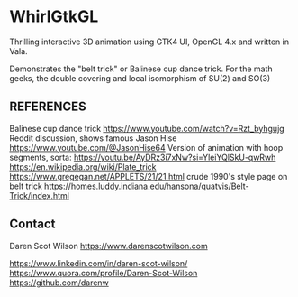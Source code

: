 # WhirlGtkGL

Thrilling interactive 3D animation using GTK4 UI, OpenGL 4.x and written in Vala.

Demonstrates the "belt trick" or Balinese cup dance trick. 
For the math geeks, the double covering and local isomorphism of SU(2) and SO(3)





## REFERENCES

Balinese cup dance trick  https://www.youtube.com/watch?v=Rzt_byhgujg
Reddit discussion, shows famous Jason Hise
https://www.youtube.com/@JasonHise64
Version of animation with hoop segments, sorta: https://youtu.be/AyDRz3i7xNw?si=YleiYQlSkU-qwRwh
https://en.wikipedia.org/wiki/Plate_trick
https://www.gregegan.net/APPLETS/21/21.html crude 1990's style page on belt trick
https://homes.luddy.indiana.edu/hansona/quatvis/Belt-Trick/index.html

## Contact



Daren Scot Wilson
https://www.darenscotwilson.com

https://www.linkedin.com/in/daren-scot-wilson/
https://www.quora.com/profile/Daren-Scot-Wilson 
https://github.com/darenw 
